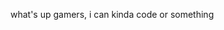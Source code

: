what's up gamers, i can kinda code or something

<!---
ABadNameSniper/ABadNameSniper is a ✨ special ✨ repository because its `README.md` (this file) appears on your GitHub profile.
You can click the Preview link to take a look at your changes.
--->
